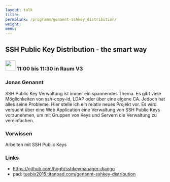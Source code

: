 ```yaml
---
layout: talk
title:
permalink: /programm/genannt-sshkey_distribution/
weight: 
menu:
---
```

## SSH&nbsp;Public&nbsp;Key&nbsp;Distribution&nbsp;-&nbsp;the&nbsp;smart&nbsp;way

### <img height = "32" src="../../images/talk.svg"> 11:00 bis 11:30 in Raum V3

### Jonas&nbsp;Genannt

SSH Public Key Verwaltung ist immer ein spannendes Thema. Es gibt viele Möglichkeiten von ssh-copy-id, LDAP oder über eine eigene CA. Jedoch hat alles seine Probleme. Hier stelle ich ein relativ neues Projekt vor. Es wird versucht über eine Web Application eine Verwaltung von SSH Public Keys vorzunehmen, um mit Gruppen von Keys und Servern die Verwaltung zu vereinfachen.

### Vorwissen

Arbeiten mit SSH Public Keys

### Links

- <a href="https://github.com/hggh/sshkeymanager-django" target="_blank">https://github.com/hggh/sshkeymanager-django</a>
- pad: <a href="https://tuebix2015.titanpad.com/genannt-sshkey-distribution" target="_blank">tuebix2015.titanpad.com/genannt-sshkey-distribution</a>
